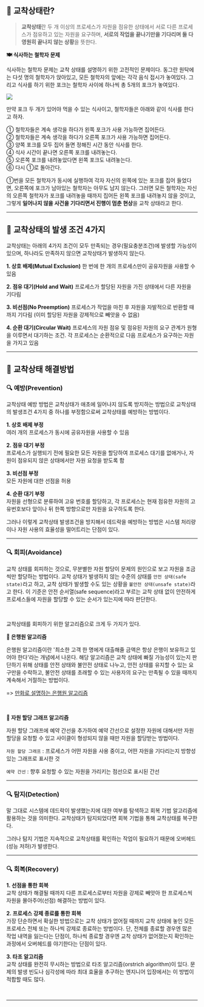 ## 📌 교착상태란?
> **교착상태**란 두 개 이상의 프로세스가 자원을 점유한 상태에서 서로 다른 프로세스가 점유하고 있는 자원을 요구하며, **서로의 작업을 끝나기만을 기다리며 둘 다 영원히 끝나지 않는 상황**을 뜻한다.

**🍽️ 식사하는 철학자 문제**

식사하는 철학자 문제는 교착 상태를 설명하기 위한 고전적인 문제이다. 
동그란 원탁에는 다섯 명의 철학자가 앉아있고, 모든 철학자의 앞에는 각각 음식 접시가 놓여있다. 
그리고 식사를 하기 위한 포크는 철학자 사이에 하나씩 총 5개의 포크가 놓여있다.  

![](https://velog.velcdn.com/images/jihyun/post/080a3de6-454c-496a-99b5-af0e409f8c27/image.png)


만약 포크 두 개가 있어야 먹을 수 있는 식사이고, 철학자들은 아래와 같이 식사를 한다고 하자.

① 철학자들은 계속 생각을 하다가 왼쪽 포크가 사용 가능하면 집어든다.  
② 철학자들은 계속 생각을 하다가 오른쪽 포크가 사용 가능하면 집어든다.  
③ 양쪽 포크를 모두 집어 들면 정해진 시간 동안 식사를 한다.  
④ 식사 시간이 끝나면 오른쪽 포크를 내려놓는다.  
⑤ 오른쪽 포크를 내려놓았다면 왼쪽 포크도 내려놓는다.  
⑥ 다시 ①로 돌아간다.

①번을 모든 철학자가 동시에 실행하여 각자 자신의 왼쪽에 있는 포크를 집어 들었다면, 오른쪽에 포크가 남아있는 철학자는 아무도 남지 않는다. 그러면 모든 철학자는 자신의 오른쪽 철학자가 포크를 내려놓을 때까지 집어든 왼쪽 포크를 내려놓지 않을 것이고, 그렇게 **일어나지 않을 사건을 기다리면서 진행이 멈춘 현상**을 교착 상태라고 한다.
<br>

---

## 📌 교착상태의 발생 조건 4가지

교착상태는 아래의 4가지 조건이 모두 만족되는 경우(필요충분조건)에 발생할 가능성이 있으며,
하나라도 만족하지 않으면 교착상태가 발생하지 않는다.

 
**1. 상호 배제(Mutual Exclusion)**
한 번에 한 개의 프로세스만이 공유자원을 사용할 수 있음

**2. 점유 대기(Hold and Wait)**
프로세스가 할당된 자원을 가진 상태에서 다른 자원을 기다림

**3. 비선점(No Preemption)**
프로세스가 작업을 마친 후 자원을 자발적으로 반환할 때까지 기다림
(이미 할당된 자원을 강제적으로 빼앗을 수 없음)

**4. 순환 대기(Circular Wait)**
프로세스의 자원 점유 및 점유된 자원의 요구 관계가 원형을 이루면서 대기하는 조건.
각 프로세스는 순환적으로 다음 프로세스가 요구하는 자원을 가지고 있음
<br>

---

## 📌  교착상태 해결방법

### 🔍 예방(Prevention)
교착상태 예방 방법은 교착상태가 애초에 일어나지 않도록 방지하는 방법으로 교착상태의 발생조건 4가지 중 하나를 부정함으로써 교착상태를 예방하는 방법이다.

**1. 상호 배제 부정**  
여러 개의 프로세스가 동시에 공유자원을 사용할 수 있음

**2. 점유 대기 부정**  
프로세스가 실행되기 전에 필요한 모든 자원을 할당하여 프로세스 대기를 없애거나, 자원이 점유되지 않은 상태에서만 자원 요청을 받도록 함

**3. 비선점 부정**  
모든 자원에 대한 선점을 허용

**4. 순환 대기 부정**  
자원을 선형으로 분류하여 고유 번호를 할당하고, 각 프로세스는 현재 점유한 자원의 고유번호보다 앞이나 뒤 한쪽 방향으로만 자원을 요구하도록 한다.

그러나 이렇게 교착상태 발생조건을 방지해서 데드락을 예방하는 방법은 시스템 처리량이나 자원 사용의 효율성을 떨어트리는 단점이 있다.


---

### 🔍 회피(Avoidance)
교착 상태를 회피하는 것으로, 무분별한 자원 할당이 문제의 원인으로 보고 자원을 조금씩만 할당하는 방법이다.  교착 상태가 발생하지 않는 수준의 상태를 `안전 상태(safe state)`라고 하고, 교착 상태가 발생할 수도 있는 상황을 `불안전 상태(unsafe state)`라고 한다.  이 기준은 안전 순서열(safe sequence)라고 부르는 교착 상태 없이 안전하게 프로세스들에 자원을 할당할 수 있는 순서가 있는지에 따라 판단한다.

<br>

교착상태를 회피하기 위한 알고리즘으로 크게 두 가지가 있다.

**🔑 은행원 알고리즘**

은행원 알고리즘이란 '최소한 고객 한 명에게 대출해줄 금액은 항상 은행이 보유하고 있어야 한다'라는 개념에서 나온다. 해당 알고리즘은 교착 상태에 빠질 가능성이 있는지 판단하기 위해 상태를 안전 상태와 불안전 상태로 나누고, 안전 상태를 유지할 수 있는 요구만을 수락하고, 불안전 상태를 초래할 수 있는 사용자의 요구는 만족될 수 있을 때까지 계속해서 거절하는 방법이다.



=> [만화로 설명하는 은행원 알고리즘](https://velog.io/@minu-j/%EC%9A%B4%EC%98%81%EC%B2%B4%EC%A0%9C-%EB%A7%8C%ED%99%94%EB%A1%9C-%EC%95%8C%EC%95%84%EB%B3%B4%EB%8A%94-%EC%9D%80%ED%96%89%EC%9B%90-%EC%95%8C%EA%B3%A0%EB%A6%AC%EC%A6%98-%EA%B5%90%EC%B0%A9%EC%83%81%ED%83%9C-%ED%9A%8C%ED%94%BC-%EC%95%8C%EA%B3%A0%EB%A6%AC%EC%A6%98)


<br>

**🔑 자원 할당 그래프 알고리즘**

자원 할당 그래프에 예약 간선을 추가하여 예약 간선으로 설정한 자원에 대해서만 자원 할당을 요청할 수 있고 사이클이 형성되지 않을 때만 자원을 할당받는 방법이다.

`자원 할당 그래프` : 프로세스가 어떤 자원을 사용 중이고, 어떤 자원을 기다리는지 방향성 있는 그래프로 표시한 것

`예약 간선` : 향후 요청할 수 있는 자원을 가리키는 점선으로 표시된 간선


---

### 🔍 탐지(Detection)
말 그대로 시스템에 데드락이 발생했는지에 대한 여부를 탐색하고 회복 기법 알고리즘에 활용하는 것을 의미한다. 교착상태가 탐지되었다면 회복 기법을 통해 교착상태를 복구한다.

그러나 탐지 기법은 지속적으로 교착상태를 확인하는 작업이 필요하기 때문에 오버헤드(성능 저하)가 발생한다.

---

### 🔍 회복(Recovery)

**1. 선점을 통한 회복**  
교착 상태가 해결될 때까지 다른 프로세스로부터 자원을 강제로 빼앗아 한 프로세스씩 자원을 몰아주어(선점) 해결하는 방법이 있다.

**2. 프로세스 강제 종료를 통한 회복**  
가장 단순하면서 확실한 방법으로는 교착 상태가 없어질 때까지 교착 상태에 놓인 모든 프로세스 전체 또는 하나씩 강제로 종료하는 방법이다. 단, 전체를 종료할 경우엔 많은 작업 내역을 잃는다는 단점이, 하나씩 종료할 경우엔 교착 상태가 없어졌는지 확인하는 과정에서 오버헤드를 야기한다는 단점이 있다.

**3. 타조 알고리즘**  
교착 상태를 완전히 무시하는 방법으로 타조 알고리즘(orstrich algorithm)이 있다. 문제의 발생 빈도나 심각성에 따라 최대 효율을 추구하는 엔지니어 입장에서는 이 방법이 적합할 때도 많다.


<br>

---


